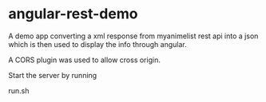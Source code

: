 # angular-rest-demo

A demo app converting a xml response from myanimelist rest api into a json which is then used to display the info through angular.

A CORS plugin was used to allow cross origin.

Start the server by running 

run.sh
